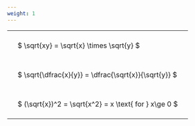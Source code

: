 ```yaml
---
weight: 1
---
```


<style type="text/css">
#T_7f7fc th.col_heading {
  text-align: left;
  font-size: 1em;
}
#T_7f7fc td {
  text-align: left;
  font-size: 1em;
  padding: 1.5em;
}
</style>
<table id="T_7f7fc">
  <thead>
  </thead>
  <tbody>
    <tr>
      <td id="T_7f7fc_row0_col0" class="data row0 col0" >$ \sqrt{xy} = \sqrt{x} \times \sqrt{y} $</td>
    </tr>
    <tr>
      <td id="T_7f7fc_row1_col0" class="data row1 col0" >$ \sqrt{\dfrac{x}{y}} = \dfrac{\sqrt{x}}{\sqrt{y}} $</td>
    </tr>
    <tr>
      <td id="T_7f7fc_row2_col0" class="data row2 col0" >$ (\sqrt{x})^2 = \sqrt{x^2} = x \text{ for } x\ge 0 $</td>
    </tr>
  </tbody>
</table>
